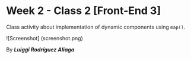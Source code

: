 # Week 2 - Class 2 [Front-End 3]

Class activity about implementation of dynamic components
using `map()`.

![Screenshot] (screenshot.png)

By ***Luiggi Rodríguez Aliaga***
